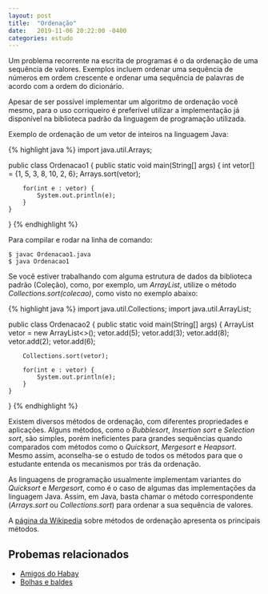 ```yaml
---
layout: post
title:  "Ordenação"
date:   2019-11-06 20:22:00 -0400
categories: estudo
---
```


Um problema recorrente na escrita de programas é o da ordenação de uma sequência de valores. Exemplos incluem ordenar uma sequência de números em ordem crescente e ordenar uma sequência de palavras de acordo com a ordem do dicionário.

Apesar de ser possível implementar um algoritmo de ordenação você mesmo, para o uso corriqueiro é preferível utilizar a implementação já disponível na biblioteca padrão da linguagem de programação utilizada.

Exemplo de ordenação de um vetor de inteiros na linguagem Java:

{% highlight java %}
import java.util.Arrays;

public class Ordenacao1 {
    public static void main(String[] args) {
        int vetor[] = {1, 5, 3, 8, 10, 2, 6};
        Arrays.sort(vetor);
        
        for(int e : vetor) {
            System.out.println(e);
        }
    }
}
{% endhighlight %}

Para compilar e rodar na linha de comando:

    $ javac Ordenacao1.java
    $ java Ordenacao1

Se você estiver trabalhando com alguma estrutura de dados da biblioteca padrão (Coleção), como, por exemplo, um *ArrayList*, utilize o método *Collections.sort(colecao)*, como visto no exemplo abaixo:

{% highlight java %}
import java.util.Collections;
import java.util.ArrayList;

public class Ordenacao2 {
    public static void main(String[] args) {
        ArrayList<Integer> vetor = new ArrayList<>();
        vetor.add(5);
        vetor.add(3);
        vetor.add(8);
        vetor.add(2);
        vetor.add(6);
        
        Collections.sort(vetor);
        
        for(int e : vetor) {
            System.out.println(e);
        }
    }
}
{% endhighlight %}

Existem diversos métodos de ordenação, com diferentes propriedades e aplicações. Alguns métodos, como o *Bubblesort*, *Insertion sort* e *Selection sort*, são simples, porém ineficientes para grandes sequências quando comparados com métodos como o *Quicksort*, *Mergesort* e *Heapsort*. Mesmo assim, aconselha-se o estudo de todos os métodos para que o estudante entenda os mecanismos por trás da ordenação.

As linguagens de programação usualmente implementam variantes do *Quicksort* e *Mergesort*, como é o caso de algumas das implementações da linguagem Java. Assim, em Java, basta chamar o método correspondente (*Arrays.sort* ou *Collections.sort*) para ordenar a sua sequência de valores.

A [página da Wikipedia][1] sobre métodos de ordenação apresenta os principais métodos.

## Probemas relacionados

- [Amigos do Habay][3]
- [Bolhas e baldes][2]

[1]: https://pt.wikipedia.org/wiki/Algoritmo_de_ordena%C3%A7%C3%A3o
[2]: https://br.spoj.com/problems/BALDES/
[3]: https://www.urionlinejudge.com.br/judge/pt/problems/view/2136